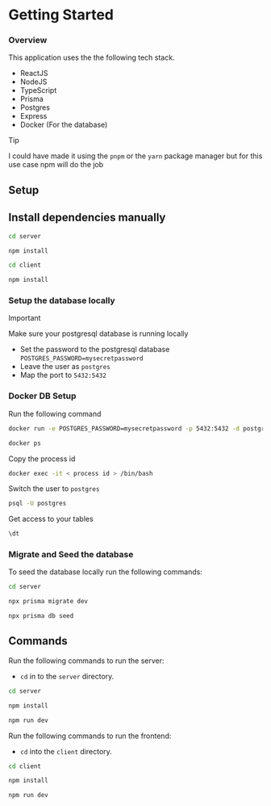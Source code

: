 # Getting Started

### Overview

This application uses the the following tech stack.

- ReactJS
- NodeJS
- TypeScript
- Prisma
- Postgres
- Express
- Docker (For the database)

> [!TIP]
> I could have made it using the `pnpm` or the `yarn` package manager but for this use case npm will do the job

## Setup

## Install dependencies manually

```sh
cd server

```

```sh
npm install
```

```sh
cd client
```

```sh
npm install
```

### Setup the database locally

> [!IMPORTANT]
> Make sure your postgresql database is running locally

- Set the password to the postgresql database `POSTGRES_PASSWORD=mysecretpassword`
- Leave the user as `postgres`
- Map the port to `5432:5432`

### Docker DB Setup

Run the following command

```sh
docker run -e POSTGRES_PASSWORD=mysecretpassword -p 5432:5432 -d postgres
```

```sh
docker ps
```

Copy the process id

```sh
docker exec -it < process id > /bin/bash
```

Switch the user to `postgres`

```sh
psql -U postgres
```

Get access to your tables

```sh
\dt
```

### Migrate and Seed the database

To seed the database locally run the following commands:

```sh
cd server
```

```sh
npx prisma migrate dev
```

```sh
npx prisma db seed
```

## Commands

Run the following commands to run the server:

- `cd` in to the `server` directory.

```sh
cd server
```

```sh
npm install
```

```sh
npm run dev
```

Run the following commands to run the frontend:

- `cd` into the `client` directory.

```sh
cd client
```

```sh
npm install
```

```sh
npm run dev
```
